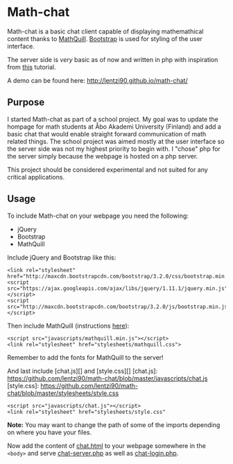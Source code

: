 # Math-chat
Math-chat is a basic chat client capable of displaying mathemathical content thanks to [MathQuill](https://github.com/mathquill/mathquill#readme).
[Bootstrap](http://getbootstrap.com/) is used for styling of the user interface.

The server side is *very* basic as of now and written in php with inspiration from [this](https://css-tricks.com/jquery-php-chat/) tutorial.

A demo can be found here: http://lentzi90.github.io/math-chat/

## Purpose
I started Math-chat as part of a school project. My goal was to update the hompage for math students at Åbo Akademi University (Finland) and add a basic chat that would enable straight forward communication of math related things.
The school project was aimed mostly at the user interface so the server side was not my highest priority to begin with. I "chose" php for the server simply because the webpage is hosted on a php server.

This project should be considered experimental and not suited for any critical applications.

## Usage
To include Math-chat on your webpage you need the following:
- jQuery
- Bootstrap
- MathQuill

Include jQuery and Bootstrap like this:
```
<link rel="stylesheet" href="http://maxcdn.bootstrapcdn.com/bootstrap/3.2.0/css/bootstrap.min.css">
<script src="https://ajax.googleapis.com/ajax/libs/jquery/1.11.1/jquery.min.js"></script>
<script src="http://maxcdn.bootstrapcdn.com/bootstrap/3.2.0/js/bootstrap.min.js"></script>
```
Then include MathQuill (instructions [here](https://github.com/mathquill/mathquill#usage)):
```
<script src="javascripts/mathquill.min.js"></script>
<link rel="stylesheet" href="stylesheets/mathquill.css">
```
Remember to add the fonts for MathQuill to the server!

And last include [chat.js][] and [style.css][]
[chat.js]: https://github.com/lentzi90/math-chat/blob/master/javascripts/chat.js
[style.css]: https://github.com/lentzi90/math-chat/blob/master/stylesheets/style.css
```
<script src="javascripts/chat.js"></script>
<link rel="stylesheet" href="stylesheets/style.css"
```
**Note:** You may want to change the path of some of the imports depending on where you have your files.

Now add the content of [chat.html][] to your webpage somewhere in the `<body>` and serve [chat-server.php][] as well as [chat-login.php][].

[chat.html]: https://github.com/lentzi90/math-chat/blob/master/html/chat.html
[chat-server.php]: https://github.com/lentzi90/math-chat/blob/master/chat_server/chat-server.php
[chat-login.php]: https://github.com/lentzi90/math-chat/blob/master/chat_server/chat-login.php
